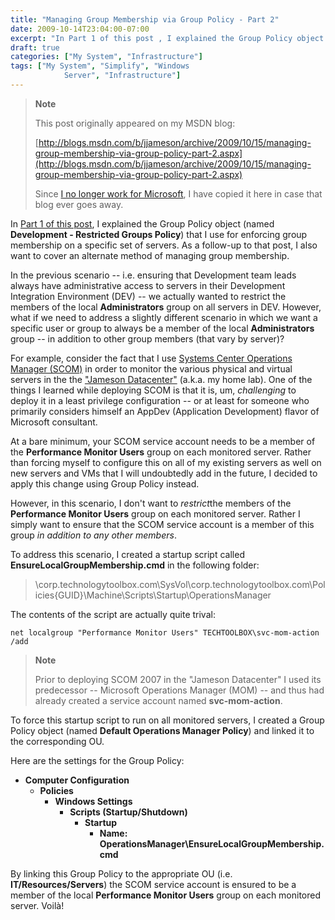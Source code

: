 ```yaml
---
title: "Managing Group Membership via Group Policy - Part 2"
date: 2009-10-14T23:04:00-07:00
excerpt: "In Part 1 of this post , I explained the Group Policy object (named Development - Restricted Groups Policy ) that I use for enforcing group membership on a specific set of servers. As a follow-up to that post, I also want to cover an alternate method..."
draft: true
categories: ["My System", "Infrastructure"]
tags: ["My System", "Simplify", "Windows 
			Server", "Infrastructure"]
---
```


> **Note**
>
> This post originally appeared on my MSDN blog:
>
> [http://blogs.msdn.com/b/jjameson/archive/2009/10/15/managing-group-membership-via-group-policy-part-2.aspx](http://blogs.msdn.com/b/jjameson/archive/2009/10/15/managing-group-membership-via-group-policy-part-2.aspx)
>
> Since
> [I no longer work for Microsoft](/blog/jjameson/2011/09/02/last-day-with-microsoft), I have copied it here in case that
> blog ever goes away.

In
[Part 1 of this post](/blog/jjameson/2009/10/15/managing-group-membership-via-group-policy-part-1), I explained the Group Policy object (named **Development - Restricted Groups Policy**) that I use for enforcing group
membership on a specific set of servers. As a follow-up to that post, I also
want to cover an alternate method of managing group membership.

In the previous scenario -- i.e. ensuring that Development team leads always
have administrative access to servers in their Development Integration Environment
(DEV) -- we actually wanted to restrict the members of the local **Administrators**
group on all servers in DEV. However, what if we need to address a slightly
different scenario in which we want a specific user or group to always be a
member of the local **Administrators** group -- in addition to
other group members (that vary by server)?

For example, consider the fact that I use
[Systems Center Operations Manager (SCOM)](http://www.microsoft.com/systemcenter/operationsmanager/en/us/default.aspx) in order to monitor the various
physical and virtual servers in the the
["Jameson
Datacenter"](/blog/jjameson/2009/09/14/the-jameson-datacenter) (a.k.a. my home lab). One of the things I learned while deploying
SCOM is that it is, um, *challenging* to deploy it in a least privilege
configuration -- or at least for someone who primarily considers himself an
AppDev (Application Development) flavor of Microsoft consultant.

At a bare minimum, your SCOM service account needs to be a member of the
**Performance Monitor Users** group on each monitored server. Rather
than forcing myself to configure this on all of my existing servers as well
on new servers and VMs that I will undoubtedly add in the future, I decided
to apply this change using Group Policy instead.

However, in this scenario, I don't want to *restrict*the members
of the **Performance Monitor Users** group on each monitored server.
Rather I simply want to ensure that the SCOM service account is a member of
this group *in addition to any other members*.

To address this scenario, I created a startup script called **EnsureLocalGroupMembership.cmd** in the following folder:

> \\corp.technologytoolbox.com\SysVol\corp.technologytoolbox.com\Policies\{GUID}\Machine\Scripts\Startup\OperationsManager

The contents of the script are actually quite trival:

```
net localgroup "Performance Monitor Users" TECHTOOLBOX\svc-mom-action /add
```

> **Note**
>
> Prior to deploying SCOM 2007 in the "Jameson Datacenter" I used its predecessor -- Microsoft Operations Manager (MOM) -- and thus had already created a service account named **svc-mom-action**.

To force this startup script to run on all monitored servers, I created a
Group Policy object (named **Default Operations Manager Policy**)
and linked it to the corresponding OU.

Here are the settings for the Group Policy:

- **Computer Configuration**
  - **Policies**
    - **Windows Settings**
      - **Scripts (Startup/Shutdown)**
        - **Startup**
          - **Name: OperationsManager\EnsureLocalGroupMembership.cmd**

By linking this Group Policy to the appropriate OU (i.e. **IT/Resources/Servers**)
the SCOM service account is ensured to be a member of the local **Performance
Monitor Users** group on each monitored server. Voilà!

